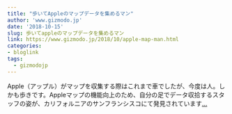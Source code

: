 ```yaml
---
title: "歩いてAppleのマップデータを集めるマン"
author: 'www.gizmodo.jp'
date: '2018-10-15'
slug: 歩いてappleのマップデータを集めるマン
link: https://www.gizmodo.jp/2018/10/apple-map-man.html
categories:
- bloglink
tags:
  - gizmodojp
---
```


Apple（アップル）がマップを収集する際はこれまで車でしたが、今度は人。しかも歩きです。Appleマップの機能向上のため、自分の足でデータ収拾するスタッフの姿が、カリフォルニアのサンフランシスコにて発見されています[... <i class="fas fa-external-link-alt"></i>](https://www.gizmodo.jp/2018/10/apple-map-man.html)

